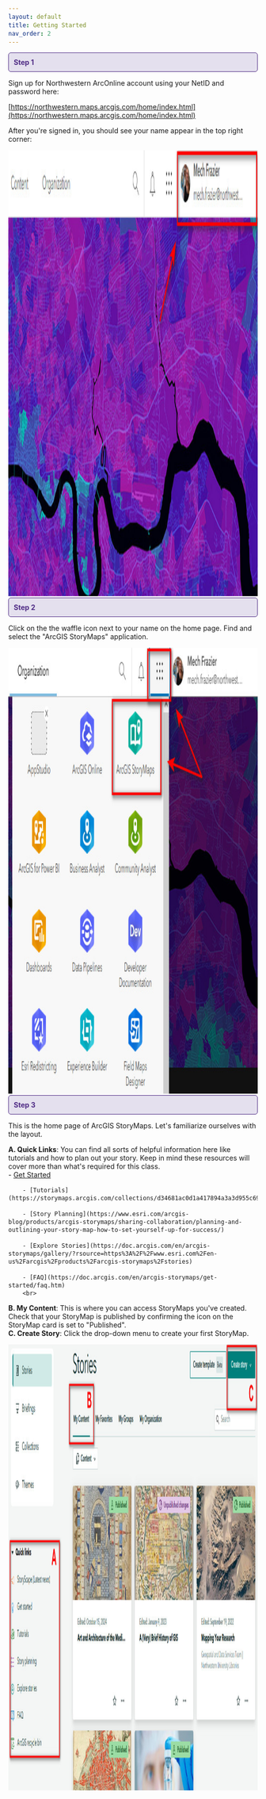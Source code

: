 ```yaml
---
layout: default
title: Getting Started
nav_order: 2
---
```

<div style="border: 1px solid #4E2A84; background-color: #E4E0EE; padding: 10px; border-radius: 5px; color: #4E2A84;">
  <strong>Step 1</strong>
</div>

Sign up for Northwestern ArcOnline account using your NetID and password here: 

[https://northwestern.maps.arcgis.com/home/index.html](https://northwestern.maps.arcgis.com/home/index.html)

After you're signed in, you should see your name appear in the top right corner:

<img src="https://raw.githubusercontent.com/nulib-ds/NU-ARTHIST329/refs/heads/main/content/img/signin.jpg" alt="Sign In" width="1000" height="900">

<br>
   
<div style="border: 1px solid #4E2A84; background-color: #E4E0EE; padding: 10px; border-radius: 5px; color: #4E2A84;">
  <strong>Step 2</strong>
</div>

Click on the the waffle icon next to your name on the home page. Find and select the "ArcGIS StoryMaps" application. 

<img src="https://raw.githubusercontent.com/nulib-ds/NU-ARTHIST329/refs/heads/main/content/img/waffle.jpg" alt="Open StoryMaps" width="1000" height="900">

<br>

<div style="border: 1px solid #4E2A84; background-color: #E4E0EE; padding: 10px; border-radius: 5px; color: #4E2A84;">
  <strong>Step 3</strong>
</div>

This is the home page of ArcGIS StoryMaps. Let's familiarize ourselves with the layout.

**A. Quick Links**: You can find all sorts of helpful information here like tutorials and how to plan out your story. Keep in mind these resources will cover more than what's required for this class.
<br>
        - [Get Started](https://storymaps.arcgis.com/stories/cea22a609a1d4cccb8d54c650b595bc4)
        
        - [Tutorials](https://storymaps.arcgis.com/collections/d34681ac0d1a417894a3a3d955c6913f)
        
        - [Story Planning](https://www.esri.com/arcgis-blog/products/arcgis-storymaps/sharing-collaboration/planning-and-outlining-your-story-map-how-to-set-yourself-up-for-success/)
        
        - [Explore Stories](https://doc.arcgis.com/en/arcgis-storymaps/gallery/?rsource=https%3A%2F%2Fwww.esri.com%2Fen-us%2Farcgis%2Fproducts%2Farcgis-storymaps%2Fstories)
        
        - [FAQ](https://doc.arcgis.com/en/arcgis-storymaps/get-started/faq.htm)
        <br> 
**B. My Content**: This is where you can access StoryMaps you've created. Check that your StoryMap is published by confirming the icon on the StoryMap card is set to "Published".<br>
**C. Create Story**: Click the drop-down menu to create your first StoryMap. 
   
<img src="https://raw.githubusercontent.com/nulib-ds/NU-ARTHIST329/refs/heads/main/content/img/storymaps.jpg" alt="StoryMap Content" width="1000" height="900">
